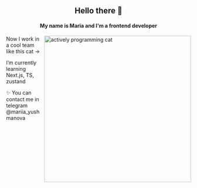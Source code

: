 <h2 align="center"> Hello there 👋 </h2>
<h4 align="center"> My name is Maria and I'm a frontend developer </h4>
<img align="right" width="400" alt="actively programming cat" src="https://media.giphy.com/media/JIX9t2j0ZTN9S/giphy.gif">


<p align="left">Now I work in a cool team like this cat -> </p>

<p align="left">I’m currently learning Next.js, TS, zustand
  
<p align="left">
✨ You can contact me in telegram @mariia_yushmanova</p>

<!--
- 🔭 I’m currently working on ...
- 🌱 I’m currently learning ...
- 👯 I’m looking to collaborate on ...
- 🤔 I’m looking for help with ...
- 💬 Ask me about ...
- 📫 How to reach me: ...
- 😄 Pronouns: ...
- ⚡ Fun fact: ...
-->
